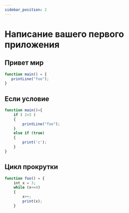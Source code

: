 ```yaml
---
sidebar_position: 2
---
```


# Написание вашего первого приложения

## Привет мир
```jsx
function main() = {
   printLine("foo");
}
```

## Если условие
```jsx
function main()={
    if ( 2<3 ) 
    {
        printLine("foo");
    }
    else if (true)
    {
        print('c');
    }
}
```

## Цикл прокрутки
```jsx
function foo() = {
    int x = 3;
    while (x<=4)
    {
        x++;
        print(x);
    }
```